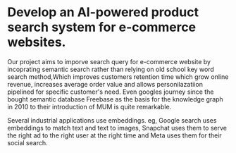 
# Develop an AI-powered product search system for e-commerce websites.


Our project aims to imporve search query for e-commerce website by incoprating semantic search rather than relying on old school key word search method,Which improves customers retention time which grow online revenue, increases average order value and allows personilazatiion pipelined for specific customer's need.
Even googles journey since the bought semantic database Freebase as the basis for the knowledge graph in 2010 to their introduction of MUM is quite remarkable.

Several industrial applications use embeddings. eg, Google search uses embeddings to match text and text to images, Snapchat uses them to serve the right ad to the right user at  the right time and Meta uses them for their social search.